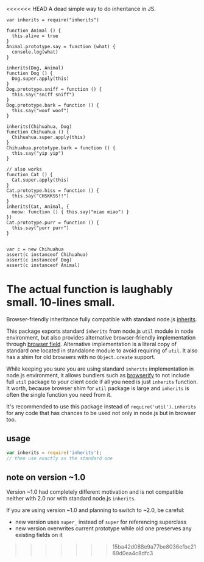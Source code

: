 <<<<<<< HEAD
A dead simple way to do inheritance in JS.

    var inherits = require("inherits")

    function Animal () {
      this.alive = true
    }
    Animal.prototype.say = function (what) {
      console.log(what)
    }

    inherits(Dog, Animal)
    function Dog () {
      Dog.super.apply(this)
    }
    Dog.prototype.sniff = function () {
      this.say("sniff sniff")
    }
    Dog.prototype.bark = function () {
      this.say("woof woof")
    }

    inherits(Chihuahua, Dog)
    function Chihuahua () {
      Chihuahua.super.apply(this)
    }
    Chihuahua.prototype.bark = function () {
      this.say("yip yip")
    }

    // also works
    function Cat () {
      Cat.super.apply(this)
    }
    Cat.prototype.hiss = function () {
      this.say("CHSKKSS!!")
    }
    inherits(Cat, Animal, {
      meow: function () { this.say("miao miao") }
    })
    Cat.prototype.purr = function () {
      this.say("purr purr")
    }


    var c = new Chihuahua
    assert(c instanceof Chihuahua)
    assert(c instanceof Dog)
    assert(c instanceof Animal)

The actual function is laughably small.  10-lines small.
=======
Browser-friendly inheritance fully compatible with standard node.js
[inherits](http://nodejs.org/api/util.html#util_util_inherits_constructor_superconstructor).

This package exports standard `inherits` from node.js `util` module in
node environment, but also provides alternative browser-friendly
implementation through [browser
field](https://gist.github.com/shtylman/4339901). Alternative
implementation is a literal copy of standard one located in standalone
module to avoid requiring of `util`. It also has a shim for old
browsers with no `Object.create` support.

While keeping you sure you are using standard `inherits`
implementation in node.js environment, it allows bundlers such as
[browserify](https://github.com/substack/node-browserify) to not
include full `util` package to your client code if all you need is
just `inherits` function. It worth, because browser shim for `util`
package is large and `inherits` is often the single function you need
from it.

It's recommended to use this package instead of
`require('util').inherits` for any code that has chances to be used
not only in node.js but in browser too.

## usage

```js
var inherits = require('inherits');
// then use exactly as the standard one
```

## note on version ~1.0

Version ~1.0 had completely different motivation and is not compatible
neither with 2.0 nor with standard node.js `inherits`.

If you are using version ~1.0 and planning to switch to ~2.0, be
careful:

* new version uses `super_` instead of `super` for referencing
  superclass
* new version overwrites current prototype while old one preserves any
  existing fields on it
>>>>>>> 15ba42d088e9a77be8036efbc2189d0ea4c8dfc3
